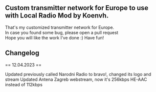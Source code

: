 ## Custom transmitter network for Europe to use with Local Radio Mod by Koenvh.

That's my customized transmitter network for Europe. <br>
In case you found some bug, please open a pull request <br>
Hope you will like the work I've done :) Have fun!

## Changelog

== 12.04.2023 ==

Updated previously called Narodni Radio to bravo!, changed its logo and stream
Updated Antena Zagreb webstream, now it's 256kbps HE-AAC instead of 112kbps
